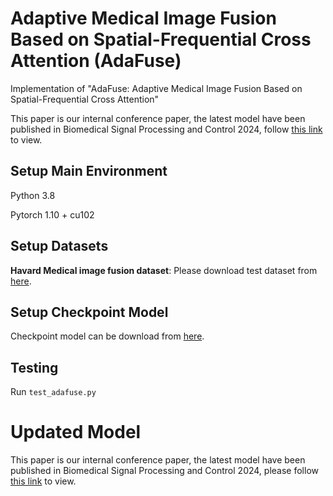 # Adaptive Medical Image Fusion Based on Spatial-Frequential Cross Attention (AdaFuse)

Implementation of "AdaFuse: Adaptive Medical Image Fusion Based on Spatial-Frequential Cross Attention"

This paper is our internal conference paper, the latest model have been published in Biomedical Signal Processing and Control 2024, follow [this link](https://github.com/xianming-gu/ASFE-Fusion) to view.

## Setup Main Environment
Python 3.8

Pytorch 1.10 + cu102

## Setup Datasets
**Havard Medical image fusion dataset**: Please download test dataset from [here](https://github.com/xianming-gu/Havard-Medical-Image-Fusion-Datasets).

## Setup Checkpoint Model
Checkpoint model can be download from [here](https://pan.baidu.com/s/1imC2znDl_Ih1JhUrzUWBsA?pwd=g2xl).

## Testing
Run `test_adafuse.py`

# Updated Model
This paper is our internal conference paper, the latest model have been published in Biomedical Signal Processing and Control 2024, please follow [this link](https://github.com/xianming-gu/ASFE-Fusion) to view.
